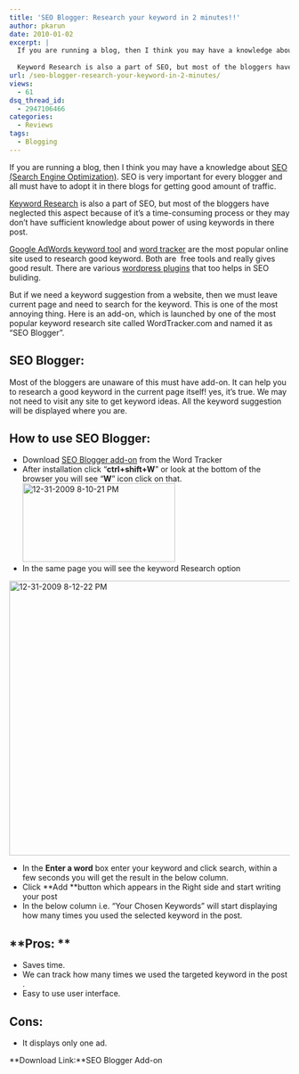 ```yaml
---
title: 'SEO Blogger: Research your keyword in 2 minutes!!'
author: pkarun
date: 2010-01-02
excerpt: |
  If you are running a blog, then I think you may have a knowledge about SEO (Search Engine Optimization). SEO is very important for every blogger and all must have to adopt it in there blogs for getting good amount of traffic.
  
  Keyword Research is also a part of SEO, but most of the bloggers have neglected this aspect because of it’s a time-consuming process or they may don’t have sufficient knowledge about power of using keywords in there post.
url: /seo-blogger-research-your-keyword-in-2-minutes/
views:
  - 61
dsq_thread_id:
  - 2947106466
categories:
  - Reviews
tags:
  - Blogging
---
```

If you are running a blog, then I think you may have a knowledge about <a href="http://en.wikipedia.org/wiki/Search_engine_optimization" onclick="_gaq.push(['_trackEvent', 'outbound-article', 'http://en.wikipedia.org/wiki/Search_engine_optimization', 'SEO (Search Engine Optimization)']);" title="SEO (Search Engine Optimization)">SEO (Search Engine Optimization)</a>. SEO is very important for every blogger and all must have to adopt it in there blogs for getting good amount of traffic.

[Keyword Research][1] is also a part of SEO, but most of the bloggers have neglected this aspect because of it’s a time-consuming process or they may don’t have sufficient knowledge about power of using keywords in there post.

<a href="https://adwords.google.co.in/select/KeywordToolExternal" onclick="_gaq.push(['_trackEvent', 'outbound-article', 'https://adwords.google.co.in/select/KeywordToolExternal', 'Google AdWords keyword tool']);" >Google AdWords keyword tool</a> and <a href="http://www.wordtracker.com/" onclick="_gaq.push(['_trackEvent', 'outbound-article', 'http://www.wordtracker.com/', 'word tracker']);" >word tracker</a> are the most popular online site used to research good keyword. Both are  free tools and really gives good result. There are various [wordpress plugins][2] that too helps in SEO buliding.

But if we need a keyword suggestion from a website, then we must leave current page and need to search for the keyword. This is one of the most annoying thing. Here is an add-on, which is launched by one of the most popular keyword research site called WordTracker.com and named it as “SEO Blogger”.

## **SEO Blogger:**

Most of the bloggers are unaware of this must have add-on. It can help you to research a good keyword in the current page itself! yes, it’s true. We may not need to visit any site to get keyword ideas. All the keyword suggestion will be displayed where you are.

## **How to use SEO Blogger:**

  * Download <a href="http://labs.wordtracker.com/seo-blogger/" onclick="_gaq.push(['_trackEvent', 'outbound-article', 'http://labs.wordtracker.com/seo-blogger/', 'SEO Blogger add-on']);" target="_blank">SEO Blogger add-on</a> from the Word Tracker
  * After installation click &#8220;**ctrl+shift+W**&#8221; or look at the bottom of the browser you will see “**W**” icon click on that.[<img class="wp-image-53333" style="float: none; margin-left: auto; margin-right: auto; border: 0px;" src="http://cdn.devilsworkshop.org/files/2009/12/1231200981021PM_thumb.jpg" alt="12-31-2009 8-10-21 PM" width="274" height="141" border="0" />][3]
  * In the same page you will see the keyword Research option

[<img style="border: 0px none;" src="http://cdn.devilsworkshop.org/files/2009/12/1231200981222PM_thumb.jpg" alt="12-31-2009 8-12-22 PM" width="596" height="493" border="0" />][4]

  * In the **Enter a word** box enter your keyword and click search, within a few seconds you will get the result in the below column.
  * Click **Add **button which appears in the Right side and start writing your post
  * In the below column i.e. “Your Chosen Keywords” will start displaying how many times you used the selected keyword in the post.

## **Pros: **

  * Saves time.
  * We can track how many times we used the targeted keyword in the post .
  * Easy to use user interface.

## **Cons:**

  * It displays only one ad.

**Download Link:**SEO Blogger Add-on

 [1]: http://devilsworkshop.org/start-link-exchange-to-get-traffic-on-your-website/ "Keyword Research"
 [2]: http://devilsworkshop.org/4-wordpress-plugins-for-better-seo-and-permalink-structure/ "wordpress plugins"
 [3]: http://cdn.devilsworkshop.org/files/2009/12/1231200981021PM.jpg
 [4]: http://cdn.devilsworkshop.org/files/2009/12/1231200981222PM.jpg
